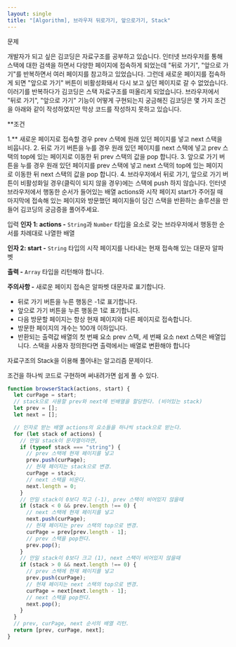 ```yaml
---
layout: single
title: "[Algorithm], 브라우저 뒤로가기, 앞으로가기, Stack"
---
```


문제

개발자가 되고 싶은 김코딩은 자료구조를 공부하고 있습니다. 인터넷 브라우저를 통해 스택에 대한 검색을 하면서 다양한 페이지에 접속하게 되었는데 "뒤로 가기", "앞으로 가기"를 반복하면서 여러 페이지를 참고하고 있었습니다.
그런데 새로운 페이지를 접속하게 되면 "앞으로 가기" 버튼이 비활성화돼서 다시 보고 싶던 페이지로 갈 수 없었습니다. 이러기를 반복하다가 김코딩은 스택 자료구조를 떠올리게 되었습니다.
브라우저에서 "뒤로 가기", "앞으로 가기" 기능이 어떻게 구현되는지 궁금해진 김코딩은 몇 가지 조건을 아래와 같이 작성하였지만 막상 코드를 작성하지 못하고 있습니다.

\*\*조건

1.\*\* 새로운 페이지로 접속할 경우 prev 스택에 원래 있던 페이지를 넣고 next 스택을 비웁니다. 2. 뒤로 가기 버튼을 누를 경우 원래 있던 페이지를 next 스택에 넣고 prev 스택의 top에 있는 페이지로 이동한 뒤 prev 스택의 값을 pop 합니다. 3. 앞으로 가기 버튼을 누를 경우 원래 있던 페이지를 prev 스택에 넣고 next 스택의 top에 있는 페이지로 이동한 뒤 next 스택의 값을 pop 합니다. 4. 브라우저에서 뒤로 가기, 앞으로 가기 버튼이 비활성화일 경우(클릭이 되지 않을 경우)에는 스택에 push 하지 않습니다.
인터넷 브라우저에서 행동한 순서가 들어있는 배열 actions와 시작 페이지 start가 주어질 때 마지막에 접속해 있는 페이지와 방문했던 페이지들이 담긴 스택을 반환하는 솔루션을 만들어 김코딩의 궁금증을 풀어주세요.

입력
**인자 1: actions -** `String`과 `Number` 타입을 요소로 갖는 브라우저에서 행동한 순서를 차례대로 나열한 배열

**인자 2: start -** `String` 타입의 시작 페이지를 나타내는 현재 접속해 있는 대문자 알파벳

**출력 -** `Array` 타입을 리턴해야 합니다.

**주의사항 -** 새로운 페이지 접속은 알파벳 대문자로 표기합니다.

- 뒤로 가기 버튼을 누른 행동은 -1로 표기합니다.
- 앞으로 가기 버튼을 누른 행동은 1로 표기합니다.
- 다음 방문할 페이지는 항상 현재 페이지와 다른 페이지로 접속합니다.
- 방문한 페이지의 개수는 100개 이하입니다.
- 반환되는 출력값 배열의 첫 번째 요소 prev 스택, 세 번째 요소 next 스택은 배열입니다. 스택을 사용자 정의한다면 출력에서는 배열로 변환해야 합니다

자료구조의 Stack을 이용해 풀어내는 알고리즘 문제이다.

조건을 하나씩 코드로 구현하며 써내려가면 쉽게 풀 수 있다.

```jsx
function browserStack(actions, start) {
  let curPage = start;
  // stack으로 사용할 prev와 next에 빈배열을 할당한다. (비어있는 stack)
  let prev = [];
  let next = [];

  // 인자로 받는 배열 actions의 요소들을 하나씩 stack으로 받는다.
  for (let stack of actions) {
    // 만일 stack이 문자열이라면,
    if (typeof stack === "string") {
      // prev 스택에 현재 페이지를 넣고
      prev.push(curPage);
      // 현재 페이지는 stack으로 변경.
      curPage = stack;
      // next 스택을 비운다.
      next.length = 0;
    }
    // 만일 stack이 0보다 작고 (-1), prev 스택이 비어있지 않을때
    if (stack < 0 && prev.length !== 0) {
      // next 스택에 현재 페이지를 넣고
      next.push(curPage);
      // 현재 페이지는 prev 스택의 top으로 변경.
      curPage = prev[prev.length - 1];
      // prev 스택을 pop한다.
      prev.pop();
    }
    // 만일 stack이 0보다 크고 (1), next 스택이 비어있지 않을때
    if (stack > 0 && next.length !== 0) {
      // prev 스택에 현재 페이지를 넣고
      prev.push(curPage);
      // 현재 페이지는 next 스택의 top으로 변경.
      curPage = next[next.length - 1];
      // next 스택을 pop한다.
      next.pop();
    }
  }
  // prev, curPage, next 순서의 배열 리턴.
  return [prev, curPage, next];
}
```
